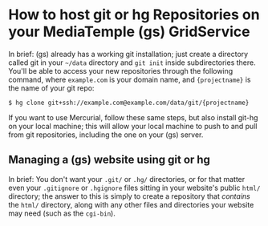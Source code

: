# How to host git or hg Repositories on your MediaTemple (gs) GridService

In brief: (gs) already has a working git installation; just create 
a directory called git in your `~/data` directory and `git init` 
inside subdirectories there. You'll be able to access your new 
repositories through the following command, where `example.com` is
your domain name, and `{projectname}` is the name of your git repo:

	$ hg clone git+ssh://example.com@example.com/data/git/{projectname}

If you want to use Mercurial, follow these same steps, but also 
install git-hg on your local machine; this will allow your local 
machine to push to and pull from git repositories, including the one 
on your (gs) server.

## Managing a (gs) website using git or hg

In brief: You don't want your `.git/` or `.hg/` directories, or for 
that matter even your `.gitignore` or `.hgignore` files sitting in 
your website's public `html/` directory; the answer to this is simply 
to create a repository that *contains* the `html/` directory, along 
with any other files and directories your website may need (such as 
the `cgi-bin`).